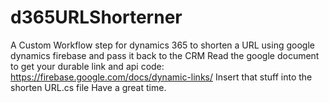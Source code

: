 # d365URLShorterner
A Custom Workflow step for dynamics 365 to shorten a URL using google dynamics firebase and pass it back to the CRM
Read the google document to get your durable link and api code: https://firebase.google.com/docs/dynamic-links/
Insert that stuff into the shorten URL.cs file
Have a great time.
